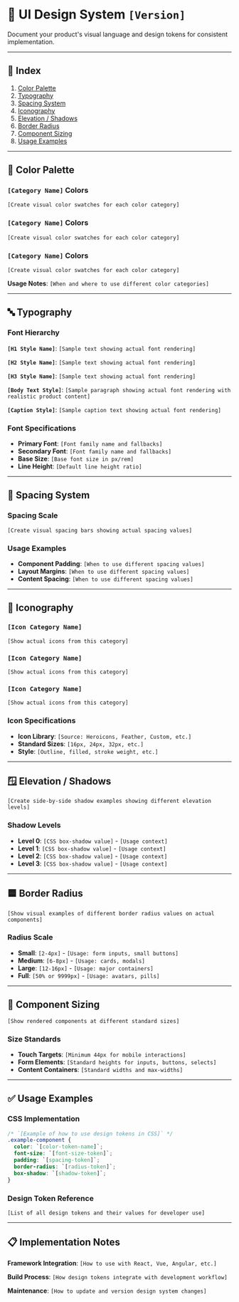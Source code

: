 # 🎨 UI Design System `[Version]`

Document your product's visual language and design tokens for consistent implementation.

---

## 📁 Index

1. [Color Palette](#color-palette)
2. [Typography](#typography)
3. [Spacing System](#spacing-system)
4. [Iconography](#iconography)
5. [Elevation / Shadows](#elevation--shadows)
6. [Border Radius](#border-radius)
7. [Component Sizing](#component-sizing)
8. [Usage Examples](#usage-examples)

---

## 🎨 Color Palette

### `[Category Name]` Colors
`[Create visual color swatches for each color category]`

### `[Category Name]` Colors  
`[Create visual color swatches for each color category]`

### `[Category Name]` Colors
`[Create visual color swatches for each color category]`

**Usage Notes**: `[When and where to use different color categories]`

---

## 🔤 Typography

### Font Hierarchy

**`[H1 Style Name]`**: `[Sample text showing actual font rendering]`

**`[H2 Style Name]`**: `[Sample text showing actual font rendering]`

**`[H3 Style Name]`**: `[Sample text showing actual font rendering]`

**`[Body Text Style]`**: `[Sample paragraph showing actual font rendering with realistic product content]`

**`[Caption Style]`**: `[Sample caption text showing actual font rendering]`

### Font Specifications
- **Primary Font**: `[Font family name and fallbacks]`
- **Secondary Font**: `[Font family name and fallbacks]` 
- **Base Size**: `[Base font size in px/rem]`
- **Line Height**: `[Default line height ratio]`

---

## 📏 Spacing System

### Spacing Scale

`[Create visual spacing bars showing actual spacing values]`

### Usage Examples
- **Component Padding**: `[When to use different spacing values]`
- **Layout Margins**: `[When to use different spacing values]`
- **Content Spacing**: `[When to use different spacing values]`

---

## 🧩 Iconography

### `[Icon Category Name]`
`[Show actual icons from this category]`

### `[Icon Category Name]`
`[Show actual icons from this category]`

### `[Icon Category Name]`
`[Show actual icons from this category]`

### Icon Specifications
- **Icon Library**: `[Source: Heroicons, Feather, Custom, etc.]`
- **Standard Sizes**: `[16px, 24px, 32px, etc.]`
- **Style**: `[Outline, filled, stroke weight, etc.]`

---

## 🪟 Elevation / Shadows

`[Create side-by-side shadow examples showing different elevation levels]`

### Shadow Levels
- **Level 0**: `[CSS box-shadow value]` - `[Usage context]`
- **Level 1**: `[CSS box-shadow value]` - `[Usage context]`  
- **Level 2**: `[CSS box-shadow value]` - `[Usage context]`
- **Level 3**: `[CSS box-shadow value]` - `[Usage context]`

---

## 🟦 Border Radius

`[Show visual examples of different border radius values on actual components]`

### Radius Scale
- **Small**: `[2-4px]` - `[Usage: form inputs, small buttons]`
- **Medium**: `[6-8px]` - `[Usage: cards, modals]`
- **Large**: `[12-16px]` - `[Usage: major containers]`
- **Full**: `[50% or 9999px]` - `[Usage: avatars, pills]`

---

## 📐 Component Sizing

`[Show rendered components at different standard sizes]`

### Size Standards
- **Touch Targets**: `[Minimum 44px for mobile interactions]`
- **Form Elements**: `[Standard heights for inputs, buttons, selects]`
- **Content Containers**: `[Standard widths and max-widths]`

---

## ✅ Usage Examples

### CSS Implementation
```css
/* `[Example of how to use design tokens in CSS]` */
.example-component {
  color: `[color-token-name]`;
  font-size: `[font-size-token]`;
  padding: `[spacing-token]`;
  border-radius: `[radius-token]`;
  box-shadow: `[shadow-token]`;
}
```

### Design Token Reference
`[List of all design tokens and their values for developer use]`

---

## 📋 Implementation Notes

**Framework Integration**: `[How to use with React, Vue, Angular, etc.]`

**Build Process**: `[How design tokens integrate with development workflow]`

**Maintenance**: `[How to update and version design system changes]`